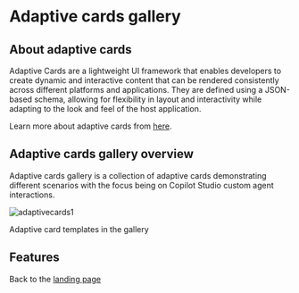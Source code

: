# Adaptive cards gallery
## About adaptive cards

Adaptive Cards are a lightweight UI framework that enables developers to create dynamic and interactive content that can be rendered consistently across different platforms and applications. They are defined using a JSON-based schema, allowing for flexibility in layout and interactivity while adapting to the look and feel of the host application.

Learn more about adaptive cards from [here](https://adaptivecards.io/).

## Adaptive cards gallery overview

Adaptive cards gallery is a collection of adaptive cards demonstrating different scenarios with the focus being on Copilot Studio custom agent interactions.

![adaptivecards1](https://github.com/user-attachments/assets/e35288e3-77e5-4f76-8b57-4406332d4544)

Adaptive card templates in the gallery 

## Features

Back to the [landing page](./README.md#power-cat-copilot-studio-kit)
